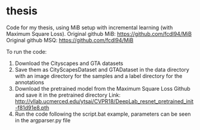 # thesis

Code for my thesis, using MiB setup with incremental learning (with Maximum Square Loss).
Original github MiB: https://github.com/fcdl94/MiB
Original github MSQ: https://github.com/fcdl94/MiB

To run the code:
1) Download the Cityscapes and GTA datasets
2) Save them as CityScapesDataset and GTADataset in the data directory with an image directory for the samples and a label directory for the annotations
3) Download the pretrained model from the Maximum Square Loss Github and save it in the pretrained directory
   Link: http://vllab.ucmerced.edu/ytsai/CVPR18/DeepLab_resnet_pretrained_init-f81d91e8.pth
4) Run the code following the script.bat example, parameters can be seen in the argparser.py file

 